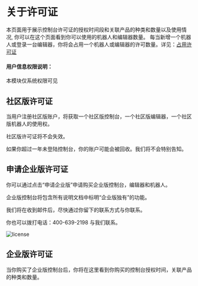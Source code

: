 # 关于许可证
本页面用于展示控制台许可证的授权时间段和关联产品的种类和数量以及使用情况,
你可以在这个页面看到你可以使用的机器人和编辑器数量。
每当新增一个机器人或登录一台编辑器，你将会占用一个机器人或编辑器的许可数量。详见：[占用许可证](\useLicense.md?_v=v2020.4)

#### 用户信息权限说明：

本模块仅系统权限可见

## 社区版许可证
当用户注册社区版账户，将获取一个社区版控制台，一个社区版编辑器，一个社区版机器人的使用权。

社区版许可证将不会失效。

如果你超过一年未登陆控制台，你的账户可能会被回收。我们将不会特别告知。


## 申请企业版许可证
你可以通过点击“申请企业版”申请购买企业版控制台，编辑器和机器人。

企业版控制台将包含所有说明文档中标明“企业版独有”的功能。

我们将在收到邮件后，尽快通过你留下的联系方式与你联系。

你也可以拨打电话：400-639-2198 与我们联系。

![license](https://docimages.blob.core.chinacloudapi.cn/images/Console/license1.png)

## 企业版许可证
当你购买了企业版控制台后，你将在这里看到你购买的控制台授权时间，关联产品的种类和数量。





